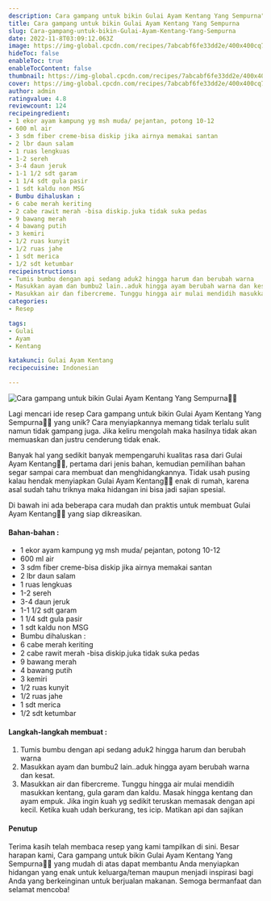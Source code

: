 ```yaml
---
description: Cara gampang untuk bikin Gulai Ayam Kentang Yang Sempurna"
title: Cara gampang untuk bikin Gulai Ayam Kentang Yang Sempurna
slug: Cara-gampang-untuk-bikin-Gulai-Ayam-Kentang-Yang-Sempurna
date: 2022-11-8T03:09:12.063Z
image: https://img-global.cpcdn.com/recipes/7abcabf6fe33dd2e/400x400cq70/photo.jpg
hideToc: false
enableToc: true
enableTocContent: false
thumbnail: https://img-global.cpcdn.com/recipes/7abcabf6fe33dd2e/400x400cq70/photo.jpg
cover: https://img-global.cpcdn.com/recipes/7abcabf6fe33dd2e/400x400cq70/photo.jpg
author: admin
ratingvalue: 4.8
reviewcount: 124
recipeingredient:
- 1 ekor ayam kampung yg msh muda/ pejantan, potong 10-12
- 600 ml air
- 3 sdm fiber creme-bisa diskip jika airnya memakai santan
- 2 lbr daun salam
- 1 ruas lengkuas
- 1-2 sereh
- 3-4 daun jeruk
- 1-1 1/2 sdt garam
- 1 1/4 sdt gula pasir
- 1 sdt kaldu non MSG
- Bumbu dihaluskan :
- 6 cabe merah keriting
- 2 cabe rawit merah -bisa diskip.juka tidak suka pedas
- 9 bawang merah
- 4 bawang putih
- 3 kemiri
- 1/2 ruas kunyit
- 1/2 ruas jahe
- 1 sdt merica
- 1/2 sdt ketumbar
recipeinstructions:
- Tumis bumbu dengan api sedang aduk2 hingga harum dan berubah warna
- Masukkan ayam dan bumbu2 lain..aduk hingga ayam berubah warna dan kesat.
- Masukkan air dan fibercreme. Tunggu hingga air mulai mendidih masukkan kentang, gula garam dan kaldu. Masak hingga kentang dan ayam empuk. Jika ingin kuah yg sedikit teruskan memasak dengan api kecil. Ketika kuah udah berkurang, tes icip. Matikan api dan sajikan
categories:
- Resep

tags:
- Gulai
- Ayam
- Kentang

katakunci: Gulai Ayam Kentang
recipecuisine: Indonesian

---
```


![Cara gampang untuk bikin Gulai Ayam Kentang Yang Sempurna👩‍🍳](https://img-global.cpcdn.com/recipes/7abcabf6fe33dd2e/400x400cq70/photo.jpg)

Lagi mencari ide resep Cara gampang untuk bikin Gulai Ayam Kentang Yang Sempurna👩‍🍳 yang unik? Cara menyiapkannya memang tidak terlalu sulit namun tidak gampang juga. Jika keliru mengolah maka hasilnya tidak akan memuaskan dan justru cenderung tidak enak.

Banyak hal yang sedikit banyak mempengaruhi kualitas rasa dari Gulai Ayam Kentang👩‍🍳, pertama dari jenis bahan, kemudian pemilihan bahan segar sampai cara membuat dan menghidangkannya. Tidak usah pusing kalau hendak menyiapkan Gulai Ayam Kentang👩‍🍳 enak di rumah, karena asal sudah tahu triknya maka hidangan ini bisa jadi sajian spesial.

Di bawah ini ada beberapa cara mudah dan praktis untuk membuat Gulai Ayam Kentang👩‍🍳 yang siap dikreasikan.

<!--inarticleads1-->

#### Bahan-bahan :

- 1 ekor ayam kampung yg msh muda/ pejantan, potong 10-12
- 600 ml air
- 3 sdm fiber creme-bisa diskip jika airnya memakai santan
- 2 lbr daun salam
- 1 ruas lengkuas
- 1-2 sereh
- 3-4 daun jeruk
- 1-1 1/2 sdt garam
- 1 1/4 sdt gula pasir
- 1 sdt kaldu non MSG
- Bumbu dihaluskan :
- 6 cabe merah keriting
- 2 cabe rawit merah -bisa diskip.juka tidak suka pedas
- 9 bawang merah
- 4 bawang putih
- 3 kemiri
- 1/2 ruas kunyit
- 1/2 ruas jahe
- 1 sdt merica
- 1/2 sdt ketumbar

<!--inarticleads2-->

#### Langkah-langkah membuat :

1. Tumis bumbu dengan api sedang aduk2 hingga harum dan berubah warna
1. Masukkan ayam dan bumbu2 lain..aduk hingga ayam berubah warna dan kesat.
1. Masukkan air dan fibercreme. Tunggu hingga air mulai mendidih masukkan kentang, gula garam dan kaldu. Masak hingga kentang dan ayam empuk. Jika ingin kuah yg sedikit teruskan memasak dengan api kecil. Ketika kuah udah berkurang, tes icip. Matikan api dan sajikan

#### Penutup

Terima kasih telah membaca resep yang kami tampilkan di sini. Besar harapan kami, Cara gampang untuk bikin Gulai Ayam Kentang Yang Sempurna👩‍🍳 yang mudah di atas dapat membantu Anda menyiapkan hidangan yang enak untuk keluarga/teman maupun menjadi inspirasi bagi Anda yang berkeinginan untuk berjualan makanan. Semoga bermanfaat dan selamat mencoba!